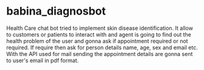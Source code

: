 # babina_diagnosbot
Health Care chat bot tried to implement skin disease identification. It allow to customers or patients to interact with and 
agent is going to find out the health problem of the user and gonna ask if appointment required or not required.
If require then ask for person details name, age, sex and email etc.
With the API used for mail sending the appointment details are gonna sent to user's email in pdf format.

